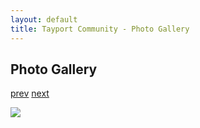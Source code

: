 ```yaml
---
layout: default
title: Tayport Community - Photo Gallery
---
```

## Photo Gallery

[prev](http://tayport.org.uk/photo/67) [next](http://tayport.org.uk/photo/69)

![ ](http://tayport.org.uk/media/068.jpg " ")


